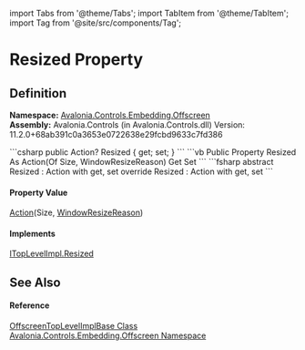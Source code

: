 import Tabs from '@theme/Tabs'; 
import TabItem from '@theme/TabItem'; 
import Tag from '@site/src/components/Tag'; 

# Resized Property




## Definition
**Namespace:** <a href="N_Avalonia_Controls_Embedding_Offscreen">Avalonia.Controls.Embedding.Offscreen</a>  
**Assembly:** Avalonia.Controls (in Avalonia.Controls.dll) Version: 11.2.0+68ab391c0a3653e0722638e29fcbd9633c7fd386

<Tabs groupId="api-code-preview">
<TabItem value="csharp" label="C#">
```csharp
public Action<Size, WindowResizeReason>? Resized { get; set; }
```
</TabItem>
<TabItem value="vb" label="VB">
```vb
Public Property Resized As Action(Of Size, WindowResizeReason)
	Get
	Set
```
</TabItem>
<TabItem value="fsharp" label="F#">
```fsharp
abstract Resized : Action<Size, WindowResizeReason> with get, set
override Resized : Action<Size, WindowResizeReason> with get, set
```
</TabItem>
</Tabs>



#### Property Value
<a href="https://learn.microsoft.com/dotnet/api/system.action-2" target="_blank" rel="noopener noreferrer">Action</a>(Size, <a href="T_Avalonia_Controls_WindowResizeReason">WindowResizeReason</a>)

#### Implements
<a href="P_Avalonia_Platform_ITopLevelImpl_Resized">ITopLevelImpl.Resized</a>  


## See Also


#### Reference
<a href="T_Avalonia_Controls_Embedding_Offscreen_OffscreenTopLevelImplBase">OffscreenTopLevelImplBase Class</a>  
<a href="N_Avalonia_Controls_Embedding_Offscreen">Avalonia.Controls.Embedding.Offscreen Namespace</a>  
